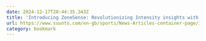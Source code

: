 ```yaml
---
date: 2024-12-17T20:44:35.343Z
title: 'Introducing ZoneSense: Revolutionizing Intensity insights with Heart Stress Measurement'
url: https://www.suunto.com/en-gb/sports/News-Articles-container-page/introducing-zonesense-revolutionizing-intensity-insights-with-heart-stress-measurement/
category: bookmark
---
```

